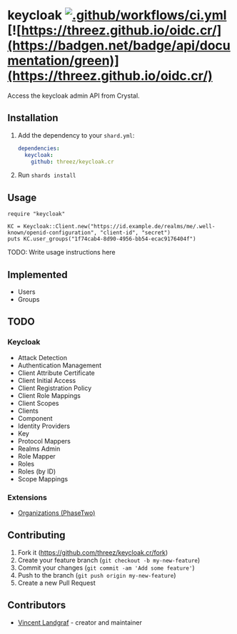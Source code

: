 # keycloak [![.github/workflows/ci.yml](https://github.com/threez/oidc.cr/actions/workflows/ci.yml/badge.svg)](https://github.com/threez/oidc.cr/actions/workflows/ci.yml) [![https://threez.github.io/oidc.cr/](https://badgen.net/badge/api/documentation/green)](https://threez.github.io/oidc.cr/)

Access the keycloak admin API from Crystal.

## Installation

1. Add the dependency to your `shard.yml`:

   ```yaml
   dependencies:
     keycloak:
       github: threez/keycloak.cr
   ```

2. Run `shards install`

## Usage

```crystal
require "keycloak"

KC = Keycloak::Client.new("https://id.example.de/realms/me/.well-known/openid-configuration", "client-id", "secret")
puts KC.user_groups("1f74cab4-8d90-4956-bb54-ecac9176404f")
```

TODO: Write usage instructions here

## Implemented

*  Users
*  Groups

## TODO

### Keycloak

*  Attack Detection
*  Authentication Management
*  Client Attribute Certificate
*  Client Initial Access
*  Client Registration Policy
*  Client Role Mappings
*  Client Scopes
*  Clients
*  Component
*  Identity Providers
*  Key
*  Protocol Mappers
*  Realms Admin
*  Role Mapper
*  Roles
*  Roles (by ID)
*  Scope Mappings

### Extensions

* [Organizations (PhaseTwo)](https://phasetwo.io/api/phase-two-admin-rest-api/)

## Contributing

1. Fork it (<https://github.com/threez/keycloak.cr/fork>)
2. Create your feature branch (`git checkout -b my-new-feature`)
3. Commit your changes (`git commit -am 'Add some feature'`)
4. Push to the branch (`git push origin my-new-feature`)
5. Create a new Pull Request

## Contributors

- [Vincent Landgraf](https://github.com/threez) - creator and maintainer
